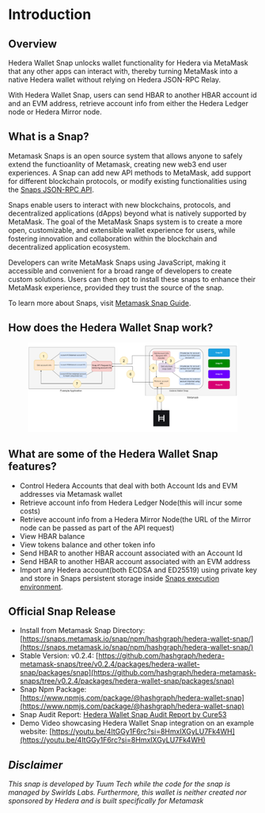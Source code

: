 # Introduction

## Overview

Hedera Wallet Snap unlocks wallet functionality for Hedera via MetaMask that any other apps can interact with, thereby turning MetaMask into a native Hedera wallet without relying on Hedera JSON-RPC Relay.

With Hedera Wallet Snap, users can send HBAR to another HBAR account id and an EVM address, retrieve account info from either the Hedera Ledger node or Hedera Mirror node.&#x20;

## What is a Snap?

Metamask Snaps is an open source system that allows anyone to safely extend the functioanlity of Metamask, creating new web3 end user experiences. A Snap can add new API methods to MetaMask, add support for different blockchain protocols, or modify existing functionalities using the [Snaps JSON-RPC API](https://docs.metamask.io/snaps/reference/rpc-api/).

Snaps enable users to interact with new blockchains, protocols, and decentralized applications (dApps) beyond what is natively supported by MetaMask. The goal of the MetaMask Snaps system is to create a more open, customizable, and extensible wallet experience for users, while fostering innovation and collaboration within the blockchain and decentralized application ecosystem.

Developers can write MetaMask Snaps using JavaScript, making it accessible and convenient for a broad range of developers to create custom solutions. Users can then opt to install these snaps to enhance their MetaMask experience, provided they trust the source of the snap.

To learn more about Snaps, visit [Metamask Snap Guide](https://docs.metamask.io/guide/snaps.html).

## How does the Hedera Wallet Snap work?



<figure><img src=".gitbook/assets/How does Hedera Wallet Snap work.drawio.png" alt=""><figcaption></figcaption></figure>

## &#x20;What are some of the Hedera Wallet Snap features?

* Control Hedera Accounts that deal with both Account Ids and EVM addresses via Metamask wallet
* Retrieve account info from Hedera Ledger Node(this will incur some costs)
* Retrieve account info from a Hedera Mirror Node(the URL of the Mirror node can be passed as part of the API request)
* View HBAR balance&#x20;
* View tokens balance and other token info
* Send HBAR to another HBAR account associated with an Account Id
* Send HBAR to another HBAR account associated with an EVM address
* Import any Hedera account(both ECDSA and ED25519) using private key and store in Snaps persistent storage inside [Snaps execution environment](https://docs.metamask.io/snaps/concepts/execution-environment/).

## Official Snap Release

* Install from Metamask Snap Directory: [https://snaps.metamask.io/snap/npm/hashgraph/hedera-wallet-snap/](https://snaps.metamask.io/snap/npm/hashgraph/hedera-wallet-snap/)
* Stable Version: v0.2.4: [https://github.com/hashgraph/hedera-metamask-snaps/tree/v0.2.4/packages/hedera-wallet-snap/packages/snap](https://github.com/hashgraph/hedera-metamask-snaps/tree/v0.2.4/packages/hedera-wallet-snap/packages/snap)
* Snap Npm Package: [https://www.npmjs.com/package/@hashgraph/hedera-wallet-snap](https://www.npmjs.com/package/@hashgraph/hedera-wallet-snap)
* Snap Audit Report: [Hedera Wallet Snap Audit Report by Cure53](https://cure53.de/pentest-report\_tuum-hedera-snap.pdf)
* Demo Video showcasing Hedera Wallet Snap integration on an example website: [https://youtu.be/4ItGGy1F6rc?si=8HmxIXGyLU7Fk4WH](https://youtu.be/4ItGGy1F6rc?si=8HmxIXGyLU7Fk4WH)

## _Disclaimer_

_This snap is developed by Tuum Tech while the code for the snap is managed by Swirlds Labs. Furthermore, this wallet is neither created nor sponsored by Hedera and is built specifically for Metamask_
